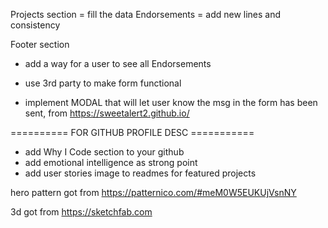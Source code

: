 Projects section = fill the data
Endorsements = add new lines and consistency

Footer section

- add a way for a user to see all Endorsements

- use 3rd party to make form functional
- implement MODAL that will let user know the msg in the form has been sent, from https://sweetalert2.github.io/

========== FOR GITHUB PROFILE DESC ===========

- add Why I Code section to your github
- add emotional intelligence as strong point
- add user stories image to readmes for featured projects

hero pattern got from
https://patternico.com/#meM0W5EUKUjVsnNY

3d got from
https://sketchfab.com
